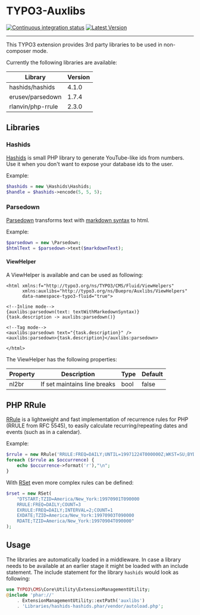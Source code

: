 # TYPO3-Auxlibs

[![Continuous integration status](https://github.com/buepro/typo3-auxlibs/workflows/CI/badge.svg)](https://github.com/buepro/typo3-auxlibs/actions?query=workflow%3ACI)
[![Latest Version](https://badgen.net/packagist/v/buepro/typo3-auxlibs)](https://packagist.org/packages/buepro/typo3-auxlibs)

---

This TYPO3 extension provides 3rd party libraries to be used in non-composer mode.

Currently the following libraries are available:

| Library | Version |
| --- | --- |
| hashids/hashids | 4.1.0 |
| erusev/parsedown | 1.7.4 |
| rlanvin/php-rrule | 2.3.0 |


## Libraries

### Hashids

[Hashids](http://hashids.org/php) is small PHP library to generate YouTube-like ids from numbers.
Use it when you don't want to expose your database ids to the user.

Example:

```php
$hashids = new \Hashids\Hashids;
$handle = $hashids->encode(5, 5, 5);
```

### Parsedown

[Parsedown](https://github.com/erusev/parsedown) transforms text with
[markdown syntax](https://daringfireball.net/projects/markdown/) to html.

Example:

```php
$parsedown = new \Parsedown;
$htmlText = $parsedown->text($markdownText);
```

#### ViewHelper

A ViewHelper is available and can be used as following:

```xhtml
<html xmlns:f="http://typo3.org/ns/TYPO3/CMS/Fluid/ViewHelpers"
      xmlns:auxlibs="http://typo3.org/ns/Buepro/Auxlibs/ViewHelpers"
      data-namespace-typo3-fluid="true">

<!--Inline mode-->
{auxlibs:parsedown(text: textWithMarkedownSyntax)}
{task.description -> auxlibs:parsedown()}

<!--Tag mode-->
<auxlibs:parsedown text="{task.description}" />
<auxlibs:parsedown>{task.description}</auxlibs:parsedown>

</html>
```

The ViewHelper has the following properties:

Property | Description | Type | Default
---|---|---|---
nl2br | If set maintains line breaks | bool | false

## PHP RRule

[RRule](https://github.com/rlanvin/php-rrule) is a lightweight and fast implementation of recurrence rules for PHP (RRULE from RFC 5545), to easily calculate
recurring/repeating dates and events (such as in a calendar).

Example:

```php
$rrule = new RRule('RRULE:FREQ=DAILY;UNTIL=19971224T000000Z;WKST=SU;BYDAY=MO,WE,FR;BYMONTH=1');
foreach ($rrule as $occurrence) {
    echo $occurrence->format('r'),"\n";
}
```

With [RSet](https://github.com/rlanvin/php-rrule/wiki/RSet) even more complex rules can be defined:

```php
$rset = new RSet(
    "DTSTART;TZID=America/New_York:19970901T090000
    RRULE:FREQ=DAILY;COUNT=3
    EXRULE:FREQ=DAILY;INTERVAL=2;COUNT=1
    EXDATE;TZID=America/New_York:19970903T090000
    RDATE;TZID=America/New_York:19970904T090000"
);
```

## Usage

The libraries are automatically loaded in a middleware. In case a library needs to be available at an earlier stage it
might be loaded with an include statement. The include statement for the library `hashids` would look as following:

```php
use TYPO3\CMS\Core\Utility\ExtensionManagementUtility;
@include 'phar://'
    . ExtensionManagementUtility::extPath('auxlibs')
    . 'Libraries/hashids-hashids.phar/vendor/autoload.php';
```

